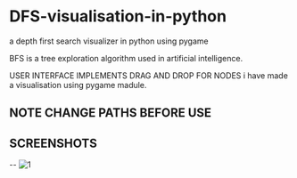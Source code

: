 # DFS-visualisation-in-python

a depth first search visualizer in python using pygame

BFS is a tree exploration algorithm used in artificial intelligence.

USER INTERFACE IMPLEMENTS DRAG AND DROP FOR NODES
i have made a visualisation using pygame madule.

## NOTE CHANGE PATHS BEFORE USE

## SCREENSHOTS
--
![1](https://user-images.githubusercontent.com/89011337/220171950-9ce410ee-d673-4033-9a04-078132c23fbc.png)


